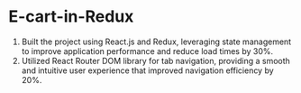 # E-cart-in-Redux
1. Built the project using React.js and Redux, leveraging state management to improve application performance and reduce load times by 30%.
2. Utilized React Router DOM library for tab navigation, providing a smooth and intuitive user experience that improved navigation efficiency by 20%.
